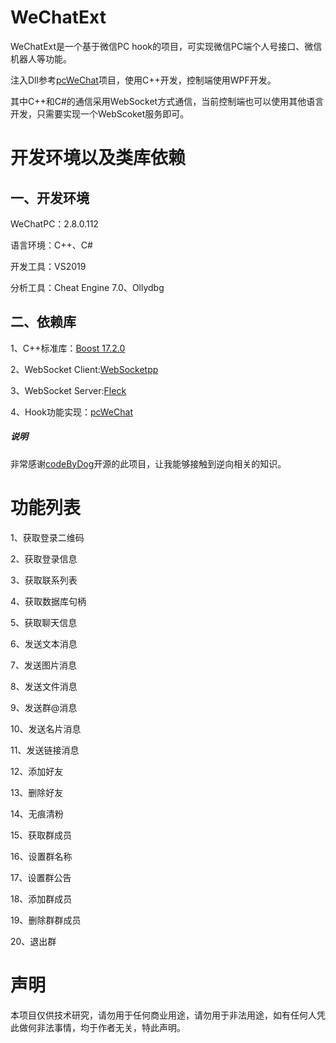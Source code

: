 
# WeChatExt
WeChatExt是一个基于微信PC hook的项目，可实现微信PC端个人号接口、微信机器人等功能。

注入Dll参考[pcWeChat](https://github.com/codeByDog/pcWechat.git)项目，使用C++开发，控制端使用WPF开发。

其中C++和C#的通信采用WebSocket方式通信，当前控制端也可以使用其他语言开发，只需要实现一个WebScoket服务即可。

# 开发环境以及类库依赖
## 一、开发环境
WeChatPC：2.8.0.112

语言环境：C++、C#

开发工具：VS2019

分析工具：Cheat Engine 7.0、Ollydbg

## 二、依赖库
1、C++标准库：[Boost 17.2.0](https://www.boost.org/)

2、WebSocket Client:[WebSocketpp](https://github.com/zaphoyd/websocketpp.git)

3、WebSocket Server:[Fleck](https://github.com/statianzo/Fleck.git)

4、Hook功能实现：[pcWeChat](https://github.com/codeByDog/pcWechat.git)
##### 说明
非常感谢[codeByDog](https://github.com/codeByDog)开源的此项目，让我能够接触到逆向相关的知识。

# 功能列表
1、获取登录二维码

2、获取登录信息

3、获取联系列表

4、获取数据库句柄

5、获取聊天信息

6、发送文本消息

7、发送图片消息

8、发送文件消息

9、发送群@消息

10、发送名片消息

11、发送链接消息

12、添加好友

13、删除好友

14、无痕清粉

15、获取群成员

16、设置群名称

17、设置群公告

18、添加群成员

19、删除群群成员

20、退出群

# 声明

本项目仅供技术研究，请勿用于任何商业用途，请勿用于非法用途，如有任何人凭此做何非法事情，均于作者无关，特此声明。
